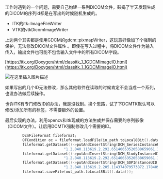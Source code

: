 
工作时遇到的一个问题，需要自己构建一系列DICOM文件，鼓捣了半天发现生成的DICOM的序列id都是在写出的时候随机生成的。

- ITK的itk::ImageFileWriter
- VTK的vtkDicomImageWriter


上边两个其实都是使用GDCM的gdcm::pixmapWriter，这玩意好像加了个强制的保护，无法修改DICOM文件属性 。即使在写入过程中，将DICOM文件作为输入传入，输出文件也可能不包含输入文件中的所有DICOM字段。

[https://itk.org/Doxygen/html/classitk_1_1GDCMImageIO.html](https://itk.org/Doxygen/html/classitk_1_1GDCMImageIO.html)

![在这里插入图片描述](https://img-blog.csdnimg.cn/img_convert/c3b1b3cc06d14ffea6a7a2c2108ebe8b.png#pic_center)


如果写出的几个ID无法修改，那么其他软件在读取的时候肯定不会当成一个系列，也没办法做后续操作。

也许ITK有专门修改ID的办法，我是没找到。换个思路，试了下DCMTK默认可以修改/添加所有的标签，不需要额外的设置。

最后实现的办法，利用opencv和itk现成的方法生成并保存需要的序列影像（DICOM文件）。让后用DCMTK强制修改几个需要的ID。

```cpp
        DcmFileFormat fileformat;
        OFCondition oc = fileformat.loadFile(in_path.toLocal8Bit().data());
        fileformat.getDataset()->putAndInsertString(DCM_SeriesInstanceUID,
                           "1.2.840.113619.2.292.65140653520588659061.1552006679.1484.33");
        fileformat.getDataset()->putAndInsertString(DCM_StudyInstanceUID,
                           "1.2.840.113619.2.292.65140653520588659061.1552005022.1480.86");
        fileformat.getDataset()->putAndInsertString(DCM_SOPInstanceUID,
                           "1.2.840.113619.2.205.114374079573872.178409.1552386274354.14");
        fileformat.saveFile(out_path.toLocal8Bit().data());
```






